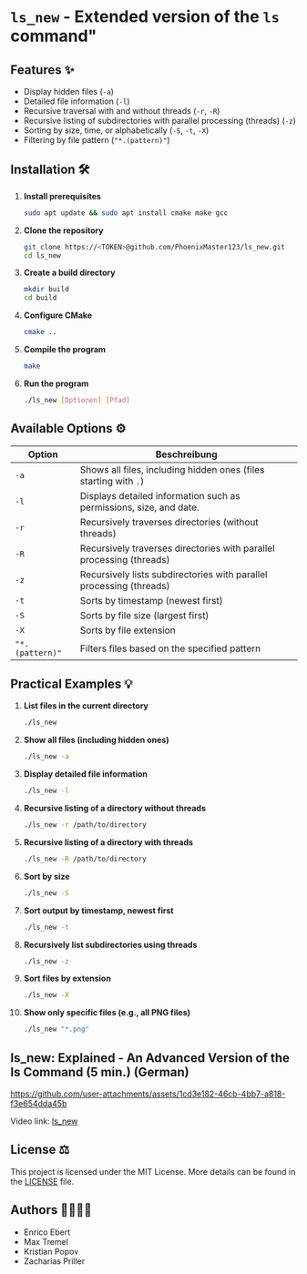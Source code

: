 # `ls_new` - Extended version of the `ls` command"

## Features ✨

*   Display hidden files (`-a`)
*   Detailed file information (`-l`)
*   Recursive traversal with and without threads  (`-r`, `-R`)
*   Recursive listing of subdirectories with parallel processing (threads) (`-z`)
*   Sorting by size, time, or alphabetically (`-S`, `-t`, `-X`)
*   Filtering by file pattern (`"*.(pattern)"`)

## Installation 🛠️

1.  **Install prerequisites**

    ```bash
    sudo apt update && sudo apt install cmake make gcc
    ```

2.  **Clone the repository**

    ```bash
    git clone https://<TOKEN>@github.com/PhoenixMaster123/ls_new.git
    cd ls_new
    ```

3.  **Create a build directory**

    ```bash
    mkdir build
    cd build
    ```

4.  **Configure CMake**

    ```bash
    cmake ..
    ```

5.  **Compile the program**

    ```bash
    make
    ```

6.  **Run the program**

    ```bash
    ./ls_new [Optionen] [Pfad]
    ```

## Available Options ⚙️

| Option | Beschreibung |
|---|---|
| `-a` | Shows all files, including hidden ones (files starting with `.`) |
| `-l` | Displays detailed information such as permissions, size, and date. |
| `-r` | Recursively traverses directories (without threads) |
| `-R` | Recursively traverses directories with parallel processing (threads) |
| `-z` | Recursively lists subdirectories with parallel processing (threads) |
| `-t` | Sorts by timestamp (newest first) |
| `-S` | Sorts by file size (largest first) |
| `-X` | Sorts by file extension |
| `"*.(pattern)"` | Filters files based on the specified pattern |

## Practical Examples 💡

1.  **List files in the current directory**

    ```bash
    ./ls_new
    ```

2.  **Show all files (including hidden ones)**

    ```bash
    ./ls_new -a
    ```

3.  **Display detailed file information**

    ```bash
    ./ls_new -l
    ```

4.  **Recursive listing of a directory without threads**

    ```bash
    ./ls_new -r /path/to/directory
    ```

5.  **Recursive listing of a directory with threads**

    ```bash
    ./ls_new -R /path/to/directory
    ```

6.  **Sort by size**

    ```bash
    ./ls_new -S
    ```

7.  **Sort output by timestamp, newest first**

    ```bash
    ./ls_new -t
    ```

8. **Recursively list subdirectories using threads**
    ```bash
    ./ls_new -z
    ```

9.  **Sort files by extension**

    ```bash
    ./ls_new -X
    ```

10.  **Show only specific files (e.g., all PNG files)**
     ```bash
     ./ls_new "*.png"
     ```
## ls_new: Explained - An Advanced Version of the ls Command (5 min.) (German)
https://github.com/user-attachments/assets/1cd3e182-46cb-4bb7-a818-f3e654dda45b

Video link: [ls_new](https://github.com/user-attachments/assets/1cd3e182-46cb-4bb7-a818-f3e654dda45b)

## License ⚖️

This project is licensed under the MIT License. More details can be found in the [LICENSE](LICENSE) file.

## Authors 👨‍💻👩‍💻

*   Enrico Ebert
*   Max Tremel
*   Kristian Popov
*   Zacharias Priller
